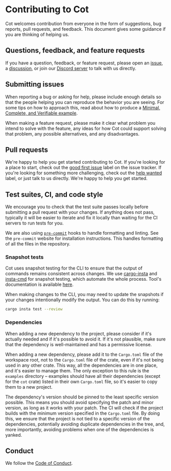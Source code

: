 # Contributing to Cot

Cot welcomes contribution from everyone in the form of suggestions, bug
reports, pull requests, and feedback. This document gives some guidance if you
are thinking of helping us.

## Questions, feedback, and feature requests

If you have a question, feedback, or feature request, please open an
[issue](https://github.com/cot-rs/cot/issues/new),
a [discussion](https://github.com/cot-rs/cot/discussions/new/choose), or
join our [Discord server](https://discord.cot.rs/) to talk with us directly.

## Submitting issues

When reporting a bug or asking for help, please include enough details so that
the people helping you can reproduce the behavior you are seeing. For some tips
on how to approach this, read about how to produce a [Minimal, Complete, and
Verifiable example](https://stackoverflow.com/help/mcve).

When making a feature request, please make it clear what problem you intend to
solve with the feature, any ideas for how Cot could support solving that
problem, any possible alternatives, and any disadvantages.

## Pull requests

We're happy to help you get started contributing to Cot. If you're looking for
a place to start, check out the
[good first issue](https://github.com/cot-rs/cot/issues?q=is%3Aissue%20state%3Aopen%20label%3A%22good%20first%20issue%22)
label on the issue tracker. If you're looking for something more challenging,
check out the
[help wanted](https://github.com/cot-rs/cot/issues?q=is%3Aissue%20state%3Aopen%20label%3A%22help%20wanted%22)
label, or just talk to us directly. We're happy to help you get started.

## Test suites, CI, and code style

We encourage you to check that the test suite passes locally before submitting a
pull request with your changes. If anything does not pass, typically it will be
easier to iterate and fix it locally than waiting for the CI servers to run
tests for you.

We are also using [`pre-commit`](https://pre-commit.com/) hooks to handle
formatting and linting. See the `pre-commit` website for installation
instructions. This handles formatting of all the files in the repository.

### Snapshot tests

Cot uses snapshot testing for the CLI to ensure that the output of commands
remains consistent across changes. We
use [cargo-insta](https://github.com/mitsuhiko/insta)
and [insta-cmd](https://github.com/mitsuhiko/insta-cmd) for snapshot testing,
which automate the whole process. Tool's documentation is
available [here](https://insta.rs/docs/).

When making changes to the CLI, you may need to update the snapshots if your
changes intentionally modify the output. You can do this by running:

```sh
cargo insta test --review
```

### Dependencies

When adding a new dependency to the project, please consider if it's actually
needed and if it's possible to avoid it. If it's not plausible, make sure
that the dependency is well-maintained and has a permissive license.

When adding a new dependency, please add it to the `Cargo.toml` file of the
workspace root, not to the `Cargo.toml` file of the crate, even if it's
not being used in any other crate. This way, all the dependencies are in
one place, and it's easier to manage them. The only exception to this rule
is the `examples` directory – examples should have all their dependencies
(except for the `cot` crate) listed in their own `Cargo.toml` file, so it's
easier to copy them to a new project.

The dependency's version should be pinned to the least specific version
possible. This means you should avoid specifying the patch and minor version,
as long as it works with your patch. The CI will check if the project builds
with the minimum version specified in the `Cargo.toml` file. By doing this,
we ensure that the project is not tied to a specific version of the dependencies,
potentially avoiding duplicate dependencies in the tree, and, more importantly,
avoiding problems when one of the dependencies is yanked.

## Conduct

We follow the [Code of Conduct](CODE_OF_CONDUCT.md).
